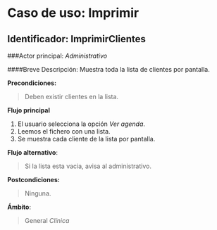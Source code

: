 Caso de uso: Imprimir
=====================

Identificador: ImprimirClientes
-------------------------------

###Actor principal: *Administrativo*

####Breve Descripción: Muestra toda la lista de clientes por pantalla.

**Precondiciones:**
>Deben existir clientes en la lista.

**Flujo principal**

1.  El usuario selecciona la opción _Ver agenda_.
2.  Leemos el fichero con una lista.
3.  Se muestra cada cliente de la lista por pantalla.


**Flujo alternativo**:
>Si la lista esta vacia, avisa al administrativo.

**Postcondiciones:**
>Ninguna.

**Ámbito**:
>General *Clínica*
